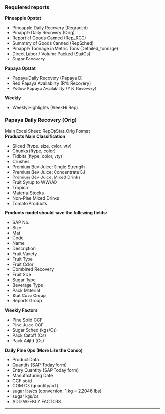 
### Requiered reports
**Pineapple Opstat**
  - Pineapple Daily Recovery (Regraded)
  - Pinapple Daily Recovery (Orig)
  - Report of Goods Canned (Rep_RGC)
  - Summary of Goods Canned (RepSched)
  - Pinapple Tonnage in Metric Tons (Detailed_tonnage)
  - Direct Labor / Volume Packed (StatCs)
  - Sugar Recovery
  
**Papaya Opstat**
  - Papaya Daily Recovery (Papaya D)
  - Red Papaya Availability (R% Recovery)
  - Yellow Papaya Availability (Y% Recovery)  
 
**Weekly**
  - Weekly Highlights (WeekHi Rep)

### Papaya Daily Recovery (Orig)
Main Excel Sheet: RepOpStat_Orig Format  
**Products Main Classification** 
  - Sliced (ftype, size, color, vty)
  - Chunks (ftype, color)
  - Tidbits (ftype, color, vty)
  - Crushed
  - Premium Bev Juice: Single Strength
  - Premium Bev Juice: Concentrate BJ
  - Premium Bev Juice: Mixed Drinks
  - Fruit Syrup to WW/AD
  - Tropical
  - Material Stocks
  - Non-Pine Mixed Drinks
  - Tomato Products

**Products model should have the following fields:**
  - SAP No.
  - Size
  - Mat
  - Code
  - Name
  - Description
  - Fruit Variety
  - Fruit Type
  - Fruit Color
  - Combined Recovery
  - Fruit Size
  - Sugar Type
  - Beverage Type
  - Pack Material
  - Stat Case Group
  - Reports Group

**Weekly Factors** 
  - Pine Solid CCF
  - Pine Juice CCF
  - Sugar Sched (kgs/Cs)
  - Pack Cutoff (Cs)
  - Pack Adjtd (Cs)

**Daily Pine Ops (More Like the Conso)**
  - Product Data
  - Quantity (SAP Today form)
  - Entry Quantity (SAP Today form)
  - Manufacturing Date
  - CCF solid
  - COM CS (quantity/ccf)
  - sugar lbs/cs (conversion: 1 kg = 2.2046 lbs)
  - sugar kgs/cs
  - ADD WEEKLY FACTORS
  
****
  
  
  
